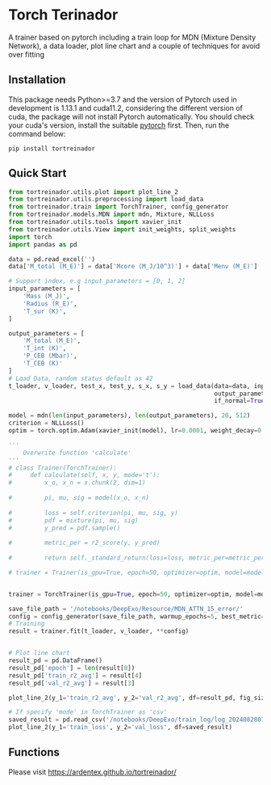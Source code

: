 # Torch Terinador

A trainer based on pytorch including a train loop for MDN (Mixture Density Network), a data loader, plot line chart and 
a couple of techniques for avoid over fitting

## Installation
This package needs Python>=3.7 and the version of Pytorch used in development is 1.13.1 and cuda11.2, considering the different version of cuda, the package will
not install Pytorch automatically. You should check your cuda's version, install the suitable [pytorch](https://pytorch.org/get-started/previous-versions/) first. Then, run the command below:
```
pip install tortreinador 
```
## Quick Start
```python
from tortreinador.utils.plot import plot_line_2
from tortreinador.utils.preprocessing import load_data
from tortreinador.train import TorchTrainer, config_generator
from tortreinador.models.MDN import mdn, Mixture, NLLLoss
from tortreinador.utils.tools import xavier_init
from tortreinador.utils.View import init_weights, split_weights
import torch
import pandas as pd

data = pd.read_excel('')
data['M_total (M_E)'] = data['Mcore (M_J/10^3)'] + data['Menv (M_E)']

# Support index, e.g input_parameters = [0, 1, 2]
input_parameters = [
    'Mass (M_J)',
    'Radius (R_E)',
    'T_sur (K)',
]

output_parameters = [
    'M_total (M_E)',
    'T_int (K)',
    'P_CEB (Mbar)',
    'T_CEB (K)'
]
# Load Data, random status default as 42
t_loader, v_loader, test_x, test_y, s_x, s_y = load_data(data=data, input_parameters=input_parameters,
                                                         output_parameters=output_parameters,
                                                         if_normal=True, if_shuffle=True, batch_size=512, feature_range=(0, 1), if_double=True, n_workers=4)

model = mdn(len(input_parameters), len(output_parameters), 20, 512)
criterion = NLLLoss()
optim = torch.optim.Adam(xavier_init(model), lr=0.0001, weight_decay=0.001)

'''
    Overwrite function 'calculate' 
'''
# class Trainer(TorchTrainer):
#     def calculate(self, x, y, mode='t'):
#         x_o, x_n = x.chunk(2, dim=1)
        
#         pi, mu, sig = model(x_o, x_n)
        
#         loss = self.criterion(pi, mu, sig, y)
#         pdf = mixture(pi, mu, sig)
#         y_pred = pdf.sample()
        
#         metric_per = r2_score(y, y_pred)
        
#         return self._standard_return(loss=loss, metric_per=metric_per, mode=mode, y=y, y_pred=y_pred)

# trainer = Trainer(is_gpu=True, epoch=50, optimizer=optim, model=model, criterion=criterion)


trainer = TorchTrainer(is_gpu=True, epoch=50, optimizer=optim, model=model, criterion=criterion)

save_file_path = '/notebooks/DeepExo/Resource/MDN_ATTN_15_error/'
config = config_generator(save_file_path, warmup_epochs=5, best_metric=0.8, lr_milestones=[12, 22, 36, 67, 75, 89, 106], lr_decay_rate=0.7)
# Training
result = trainer.fit(t_loader, v_loader, **config)


# Plot line chart
result_pd = pd.DataFrame()
result_pd['epoch'] = len(result[0])
result_pd['train_r2_avg'] = result[4]
result_pd['val_r2_avg'] = result[3]

plot_line_2(y_1='train_r2_avg', y_2='val_r2_avg', df=result_pd, fig_size=(10, 6))

# If specify 'mode' in TorchTrainer as 'csv'
saved_result = pd.read_csv('/notebooks/DeepExo/train_log/log_202408280744.csv')
plot_line_2(y_1='train_loss', y_2='val_loss', df=saved_result)

```
## Functions
Please visit https://ardentex.github.io/tortreinador/













